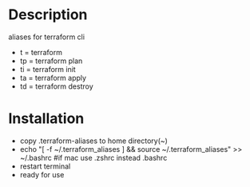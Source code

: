 # Description
aliases for terraform cli
- t = terraform
- tp = terraform plan
- ti = terraform init
- ta = terraform apply
- td = terraform destroy

# Installation
- copy .terraform-aliases to home directory(~)
- echo "[ -f ~/.terraform_aliases ] && source ~/.terraform_aliases" >> ~/.bashrc #if mac use .zshrc instead .bashrc
- restart terminal
- ready for use

